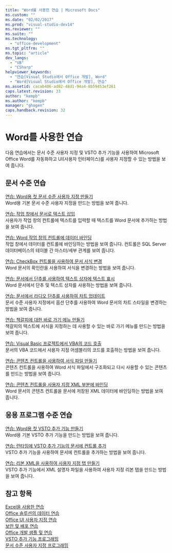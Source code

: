 ```yaml
---
title: "Word를 사용한 연습 | Microsoft Docs"
ms.custom: ""
ms.date: "02/02/2017"
ms.prod: "visual-studio-dev14"
ms.reviewer: ""
ms.suite: ""
ms.technology: 
  - "office-development"
ms.tgt_pltfrm: ""
ms.topic: "article"
dev_langs: 
  - "VB"
  - "CSharp"
helpviewer_keywords: 
  - "연습[Visual Studio에서 Office 개발], Word"
  - "Word[Visual Studio에서 Office 개발], 연습"
ms.assetid: cacab406-ad82-48d1-94a4-8b59453ef261
caps.latest.revision: 33
author: "kempb"
ms.author: "kempb"
manager: "ghogen"
caps.handback.revision: 32
---
```

# Word를 사용한 연습
  다음 연습에서는 문서 수준 사용자 지정 및 VSTO 추가 기능을 사용하여 Microsoft Office Word를 자동화하고 UI\(사용자 인터페이스\)를 사용자 지정할 수 있는 방법을 보여 줍니다.  
  
## 문서 수준 연습  
 [연습: Word용 첫 문서 수준 사용자 지정 만들기](../vsto/walkthrough-creating-your-first-document-level-customization-for-word.md)  
 Word용 기본 문서 수준 사용자 지정을 만드는 방법을 보여 줍니다.  
  
 [연습: 작업 창에서 문서로 텍스트 삽입](../vsto/walkthrough-inserting-text-into-a-document-from-an-actions-pane.md)  
 사용자가 작업 창의 컨트롤에 텍스트를 입력할 때 텍스트를 Word 문서에 추가하는 방법을 보여 줍니다.  
  
 [연습: Word 작업 창의 컨트롤에 데이터 바인딩](../vsto/walkthrough-binding-data-to-controls-on-a-word-actions-pane.md)  
 작업 창에서 데이터를 컨트롤에 바인딩하는 방법을 보여 줍니다.  컨트롤은 SQL Server 데이터베이스의 테이블 간 마스터\/세부 관계를 보여 줍니다.  
  
 [연습: CheckBox 컨트롤을 사용하여 문서 서식 변경](../vsto/walkthrough-changing-document-formatting-using-checkbox-controls.md)  
 Word 문서의 확인란을 사용하여 서식을 변경하는 방법을 보여 줍니다.  
  
 [연습: 문서에서 단추를 사용하여 텍스트 상자에 텍스트 표시](../vsto/walkthrough-displaying-text-in-a-text-box-in-a-document-using-a-button.md)  
 Word 문서에서 단추 및 텍스트 상자를 사용하는 방법을 보여 줍니다.  
  
 [연습: 문서에서 라디오 단추를 사용하여 차트 업데이트](../vsto/walkthrough-updating-a-chart-in-a-document-using-radio-buttons.md)  
 문서 수준 사용자 지정에서 옵션 단추를 사용하여 Word 문서의 차트 스타일을 변경하는 방법을 보여 줍니다.  
  
 [연습: 책갈피에 대한 바로 가기 메뉴 만들기](../vsto/walkthrough-creating-shortcut-menus-for-bookmarks.md)  
 책갈피의 텍스트에 서식을 지정하는 데 사용할 수 있는 바로 가기 메뉴를 만드는 방법을 보여 줍니다.  
  
 [연습: Visual Basic 프로젝트에서 VBA의 코드 호출](../vsto/walkthrough-calling-code-from-vba-in-a-visual-basic-project.md)  
 문서의 VBA 코드에서 사용자 지정 어셈블리의 코드를 호출하는 방법을 보여 줍니다.  
  
 [연습: 콘텐츠 컨트롤을 사용하여 서식 파일 만들기](../vsto/walkthrough-creating-a-template-by-using-content-controls.md)  
 콘텐츠 컨트롤을 사용하여 Word 서식 파일에서 구조화되고 다시 사용할 수 있는 콘텐츠를 만드는 방법을 보여 줍니다.  
  
 [연습: 콘텐츠 컨트롤을 사용자 지정 XML 부분에 바인딩](../vsto/walkthrough-binding-content-controls-to-custom-xml-parts.md)  
 Word 문서의 콘텐츠 컨트롤을 문서에 저장된 XML 데이터에 바인딩하는 방법을 보여 줍니다.  
  
## 응용 프로그램 수준 연습  
 [연습: Word용 첫 VSTO 추가 기능 만들기](../vsto/walkthrough-creating-your-first-vsto-add-in-for-word.md)  
 Word용 기본 VSTO 추가 기능을 만드는 방법을 보여 줍니다.  
  
 [연습: 런타임에 VSTO 추가 기능의 문서에 컨트롤 추가](../vsto/walkthrough-adding-controls-to-a-document-at-run-time-in-a-vsto-add-in.md)  
 VSTO 추가 기능을 사용하여 문서에 컨트롤을 추가하는 방법을 보여 줍니다.  
  
 [연습: 리본 XML을 사용하여 사용자 지정 탭 만들기](../vsto/walkthrough-creating-a-custom-tab-by-using-ribbon-xml.md)  
 VSTO 추가 기능에서 XML 설명자 파일을 사용하여 사용자 지정 리본 탭을 만드는 방법을 보여 줍니다.  
  
## 참고 항목  
 [Excel을 사용한 연습](../vsto/walkthroughs-using-excel.md)   
 [Office 솔루션의 데이터 연습](../vsto/data-in-office-solutions-walkthroughs.md)   
 [Office UI 사용자 지정 연습](../vsto/office-ui-customization-walkthroughs.md)   
 [보안 및 배포 연습](../vsto/security-and-deployment-walkthroughs.md)   
 [Office 개발 샘플 및 연습](../vsto/office-development-samples-and-walkthroughs.md)   
 [VSTO 추가 기능 프로그래밍](../vsto/programming-vsto-add-ins.md)   
 [문서 수준 사용자 지정 프로그래밍](../vsto/programming-document-level-customizations.md)  
  
  